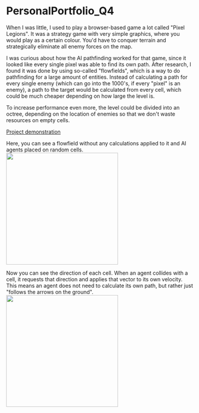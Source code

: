 # PersonalPortfolio_Q4

When I was little, I used to play a browser-based game a lot called "Pixel Legions". It was a strategy game with very simple graphics, where you would play as a certain colour.
You'd have to conquer terrain and strategically eliminate all enemy forces on the map.

I was curious about how the AI pathfinding worked for that game, since it looked like every single pixel was able to find its own path. After research, I found it was done by using so-called "flowfields", which is a way to do pathfinding for a large amount of entities. Instead of calculating a path for every single enemy (which can go into the 1000's, if every "pixel" is an enemy), a path to the target would be calculated from every cell, which could be much cheaper depending on how large the level is. 

To increase performance even more, the level could be divided into an octree, depending on the location of enemies so that we don't waste resources on empty cells.

[Project demonstration](https://www.youtube.com/watch?v=6RQRLQWzzUk&t=5s)

Here, you can see a flowfield without any calculations applied to it and AI agents placed on random cells.
<img src="https://github.com/ngmeijer/FlowfieldAI/assets/58357808/e788b1c3-1c36-4448-aa34-3fcb3621ab69" width="300" height="300">

Now you can see the direction of each cell. When an agent collides with a cell, it requests that direction and applies that vector to its own velocity. This means an agent does not need to calculate its own path, but rather just "follows the arrows on the ground".
<img src="https://github.com/ngmeijer/FlowfieldAI/assets/58357808/7df3a520-6f18-48df-b320-e47be9bc51f1" width="300" height="300">
